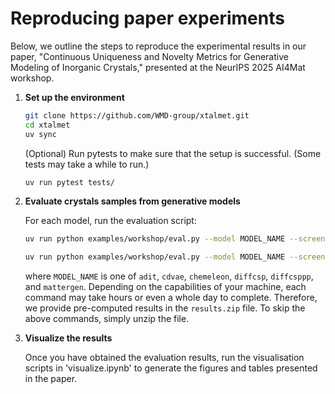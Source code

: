 # Reproducing paper experiments
Below, we outline the steps to reproduce the experimental results in our paper, "Continuous Uniqueness and Novelty Metrics for Generative Modeling of Inorganic Crystals," presented at the NeurIPS 2025 AI4Mat workshop.

1. **Set up the environment**

    ```bash
    git clone https://github.com/WMD-group/xtalmet.git
    cd xtalmet
    uv sync
    ```
    (Optional) Run pytests to make sure that the setup is successful. (Some tests may take a while to run.)
    ```bash
    uv run pytest tests/
    ```

2. **Evaluate crystals samples from generative models**

    For each model, run the evaluation script:
    ```bash
    uv run python examples/workshop/eval.py --model MODEL_NAME --screen none --metric both
    ```
    ```bash
    uv run python examples/workshop/eval.py --model MODEL_NAME --screen ehull --metric both
    ```
    where `MODEL_NAME` is one of `adit`, `cdvae`, `chemeleon`, `diffcsp`, `diffcsppp`, and `mattergen`.
    Depending on the capabilities of your machine, each command may take hours or even a whole day to complete. 
    Therefore, we provide pre-computed results in the `results.zip` file. 
    To skip the above commands, simply unzip the file.

3. **Visualize the results**

    Once you have obtained the evaluation results, run the visualisation scripts in 'visualize.ipynb' to generate the figures and tables presented in the paper.
